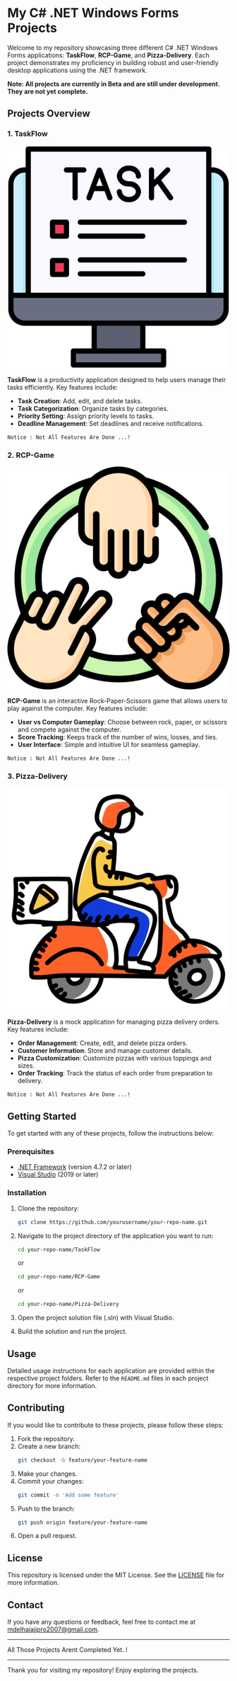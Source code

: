 # My C# .NET Windows Forms Projects

Welcome to my repository showcasing three different C# .NET Windows Forms applications: **TaskFlow**, **RCP-Game**, and **Pizza-Delivery**. Each project demonstrates my proficiency in building robust and user-friendly desktop applications using the .NET framework.

**Note: All projects are currently in Beta and are still under development. They are not yet complete.**

## Projects Overview

### 1. TaskFlow

![TaskFlow](./Z_Programmes_Icons/task.png)

**TaskFlow** is a productivity application designed to help users manage their tasks efficiently. Key features include:

- **Task Creation**: Add, edit, and delete tasks.
- **Task Categorization**: Organize tasks by categories.
- **Priority Setting**: Assign priority levels to tasks.
- **Deadline Management**: Set deadlines and receive notifications.
~~~
Notice : Not All Features Are Done ...!
~~~
### 2. RCP-Game

![RCP-Game](./Z_Programmes_Icons/rock-paper-scissors.png)

**RCP-Game** is an interactive Rock-Paper-Scissors game that allows users to play against the computer. Key features include:

- **User vs Computer Gameplay**: Choose between rock, paper, or scissors and compete against the computer.
- **Score Tracking**: Keeps track of the number of wins, losses, and ties.
- **User Interface**: Simple and intuitive UI for seamless gameplay.
~~~
Notice : Not All Features Are Done ...!
~~~
### 3. Pizza-Delivery

![Pizza-Delivery](./Z_Programmes_Icons/pizza-deliver.png)

**Pizza-Delivery** is a mock application for managing pizza delivery orders. Key features include:

- **Order Management**: Create, edit, and delete pizza orders.
- **Customer Information**: Store and manage customer details.
- **Pizza Customization**: Customize pizzas with various toppings and sizes.
- **Order Tracking**: Track the status of each order from preparation to delivery.
~~~
Notice : Not All Features Are Done ...!
~~~
## Getting Started

To get started with any of these projects, follow the instructions below:

### Prerequisites

- [.NET Framework](https://dotnet.microsoft.com/download/dotnet-framework) (version 4.7.2 or later)
- [Visual Studio](https://visualstudio.microsoft.com/) (2019 or later)

### Installation

1. Clone the repository:
    ```bash
    git clone https://github.com/yourusername/your-repo-name.git
    ```

2. Navigate to the project directory of the application you want to run:
    ```bash
    cd your-repo-name/TaskFlow
    ```
    or
    ```bash
    cd your-repo-name/RCP-Game
    ```
    or
    ```bash
    cd your-repo-name/Pizza-Delivery
    ```

3. Open the project solution file (.sln) with Visual Studio.

4. Build the solution and run the project.

## Usage

Detailed usage instructions for each application are provided within the respective project folders. Refer to the `README.md` files in each project directory for more information.

## Contributing

If you would like to contribute to these projects, please follow these steps:

1. Fork the repository.
2. Create a new branch:
    ```bash
    git checkout -b feature/your-feature-name
    ```
3. Make your changes.
4. Commit your changes:
    ```bash
    git commit -m 'Add some feature'
    ```
5. Push to the branch:
    ```bash
    git push origin feature/your-feature-name
    ```
6. Open a pull request.

## License

This repository is licensed under the MIT License. See the [LICENSE](LICENSE) file for more information.

## Contact

If you have any questions or feedback, feel free to contact me at [mdelhajajipro2007@gmail.com](mailto:mdelhajaji2000@gmail.com).

---

All Those Projects Arent Completed Yet..!

---

Thank you for visiting my repository! Enjoy exploring the projects.
